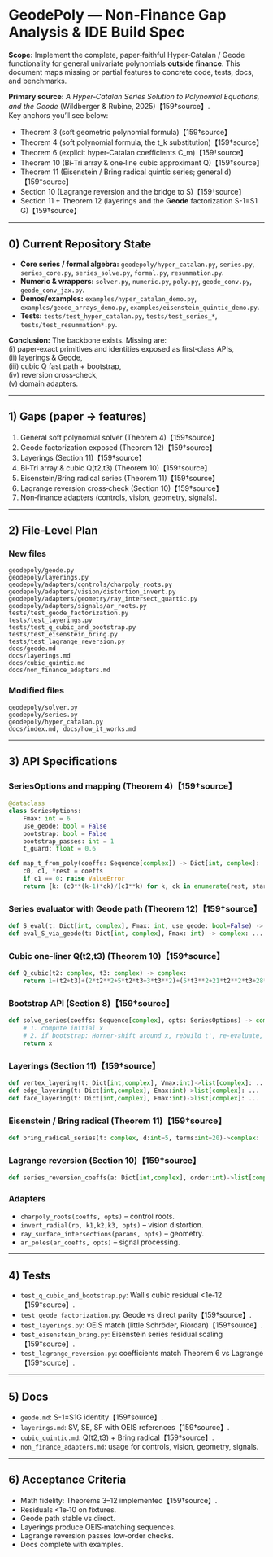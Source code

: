 # GeodePoly — Non‑Finance Gap Analysis & IDE Build Spec

**Scope:** Implement the complete, paper‑faithful Hyper‑Catalan / Geode functionality for general univariate polynomials **outside finance**. This document maps missing or partial features to concrete code, tests, docs, and benchmarks.

**Primary source:** *A Hyper‑Catalan Series Solution to Polynomial Equations, and the Geode* (Wildberger & Rubine, 2025)【159†source】.  
Key anchors you’ll see below:
- Theorem 3 (soft geometric polynomial formula)【159†source】  
- Theorem 4 (soft polynomial formula, the t_k substitution)【159†source】  
- Theorem 6 (explicit hyper‑Catalan coefficients C_m)【159†source】  
- Theorem 10 (Bi‑Tri array & one‑line cubic approximant Q)【159†source】  
- Theorem 11 (Eisenstein / Bring radical quintic series; general d)【159†source】  
- Section 10 (Lagrange reversion and the bridge to S)【159†source】  
- Section 11 + Theorem 12 (layerings and the **Geode** factorization S-1=S1 G)【159†source】

---

## 0) Current Repository State

- **Core series / formal algebra:** `geodepoly/hyper_catalan.py`, `series.py`, `series_core.py`, `series_solve.py`, `formal.py`, `resummation.py`.  
- **Numeric & wrappers:** `solver.py`, `numeric.py`, `poly.py`, `geode_conv.py`, `geode_conv_jax.py`.  
- **Demos/examples:** `examples/hyper_catalan_demo.py`, `examples/geode_arrays_demo.py`, `examples/eisenstein_quintic_demo.py`.  
- **Tests:** `tests/test_hyper_catalan.py`, `tests/test_series_*`, `tests/test_resummation*.py`.  

**Conclusion:** The backbone exists. Missing are:  
(i) paper‑exact primitives and identities exposed as first‑class APIs,  
(ii) layerings & Geode,  
(iii) cubic Q fast path + bootstrap,  
(iv) reversion cross‑check,  
(v) domain adapters.

---

## 1) Gaps (paper → features)

1. General soft polynomial solver (Theorem 4)【159†source】  
2. Geode factorization exposed (Theorem 12)【159†source】  
3. Layerings (Section 11)【159†source】  
4. Bi‑Tri array & cubic Q(t2,t3) (Theorem 10)【159†source】  
5. Eisenstein/Bring radical series (Theorem 11)【159†source】  
6. Lagrange reversion cross‑check (Section 10)【159†source】  
7. Non‑finance adapters (controls, vision, geometry, signals).

---

## 2) File‑Level Plan

### New files
```
geodepoly/geode.py
geodepoly/layerings.py
geodepoly/adapters/controls/charpoly_roots.py
geodepoly/adapters/vision/distortion_invert.py
geodepoly/adapters/geometry/ray_intersect_quartic.py
geodepoly/adapters/signals/ar_roots.py
tests/test_geode_factorization.py
tests/test_layerings.py
tests/test_q_cubic_and_bootstrap.py
tests/test_eisenstein_bring.py
tests/test_lagrange_reversion.py
docs/geode.md
docs/layerings.md
docs/cubic_quintic.md
docs/non_finance_adapters.md
```

### Modified files
```
geodepoly/solver.py
geodepoly/series.py
geodepoly/hyper_catalan.py
docs/index.md, docs/how_it_works.md
```

---

## 3) API Specifications

### SeriesOptions and mapping (Theorem 4)【159†source】
```python
@dataclass
class SeriesOptions:
    Fmax: int = 6
    use_geode: bool = False
    bootstrap: bool = False
    bootstrap_passes: int = 1
    t_guard: float = 0.6

def map_t_from_poly(coeffs: Sequence[complex]) -> Dict[int, complex]:
    c0, c1, *rest = coeffs
    if c1 == 0: raise ValueError
    return {k: (c0**(k-1)*ck)/(c1**k) for k, ck in enumerate(rest, start=2)}
```

### Series evaluator with Geode path (Theorem 12)【159†source】
```python
def S_eval(t: Dict[int, complex], Fmax: int, use_geode: bool=False) -> complex: ...
def eval_S_via_geode(t: Dict[int, complex], Fmax: int) -> complex: ...
```

### Cubic one‑liner Q(t2,t3) (Theorem 10)【159†source】
```python
def Q_cubic(t2: complex, t3: complex) -> complex:
    return 1+(t2+t3)+(2*t2**2+5*t2*t3+3*t3**2)+(5*t3**2+21*t2**2*t3+28*t2*t3**2+12*t3**3)
```

### Bootstrap API (Section 8)【159†source】
```python
def solve_series(coeffs: Sequence[complex], opts: SeriesOptions) -> complex:
    # 1. compute initial x
    # 2. if bootstrap: Horner-shift around x, rebuild t', re-evaluate, update x
    return x
```

### Layerings (Section 11)【159†source】
```python
def vertex_layering(t: Dict[int,complex], Vmax:int)->list[complex]: ...
def edge_layering(t: Dict[int,complex], Emax:int)->list[complex]: ...
def face_layering(t: Dict[int,complex], Fmax:int)->list[complex]: ...
```

### Eisenstein / Bring radical (Theorem 11)【159†source】
```python
def bring_radical_series(t: complex, d:int=5, terms:int=20)->complex: ...
```

### Lagrange reversion (Section 10)【159†source】
```python
def series_reversion_coeffs(a: Dict[int,complex], order:int)->list[complex]: ...
```

### Adapters
- `charpoly_roots(coeffs, opts)` – control roots.  
- `invert_radial(rp, k1,k2,k3, opts)` – vision distortion.  
- `ray_surface_intersections(params, opts)` – geometry.  
- `ar_poles(ar_coeffs, opts)` – signal processing.

---

## 4) Tests

- `test_q_cubic_and_bootstrap.py`: Wallis cubic residual <1e‑12【159†source】.  
- `test_geode_factorization.py`: Geode vs direct parity【159†source】.  
- `test_layerings.py`: OEIS match (little Schröder, Riordan)【159†source】.  
- `test_eisenstein_bring.py`: Eisenstein series residual scaling【159†source】.  
- `test_lagrange_reversion.py`: coefficients match Theorem 6 vs Lagrange【159†source】.

---

## 5) Docs

- `geode.md`: S-1=S1G identity【159†source】.  
- `layerings.md`: SV, SE, SF with OEIS references【159†source】.  
- `cubic_quintic.md`: Q(t2,t3) + Bring radical【159†source】.  
- `non_finance_adapters.md`: usage for controls, vision, geometry, signals.

---

## 6) Acceptance Criteria

- Math fidelity: Theorems 3–12 implemented【159†source】.  
- Residuals <1e‑10 on fixtures.  
- Geode path stable vs direct.  
- Layerings produce OEIS‑matching sequences.  
- Lagrange reversion passes low‑order checks.  
- Docs complete with examples.  
